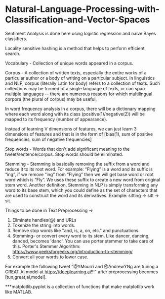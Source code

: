 # Natural-Language-Processing-with-Classification-and-Vector-Spaces
Sentiment Analysis is done here using logistic regression and naive Bayes classifiers.

Locality sensitive hashing is a method that helps to perform efficient search.

Vocabulary - Collection of unique words appeared in a corpus.

Corpus - A collection of written texts, especially the entire works of a particular author or a body of writing on a particular subject. In linguistics and NLP, corpus (literally Latin for body) refers to a collection of texts. Such collections may be formed of a single language of texts, or can span multiple languages -- there are numerous reasons for which multilingual corpora (the plural of corpus) may be useful.

In word frequency analysis in a corpus, there will be a dictionary mapping where each word along with its class (positive(1)/negative(2)) will be mapped to its frequency (number of appearance).

Instead of learning V dimensions of features, we can just learn 3 dimensions of features and that is in the form of [bias(1), sum of positive frequencies, sum of negative frequencies]

Stop words - Words that don't add significant meaning to the tweet/sentence/corpus. Stop words should be eliminated.

Stemming - Stemming is basically removing the suffix from a word and reduce it to its root word. For example: “Flying” is a word and its suffix is “ing”, if we remove “ing” from “Flying” then we will get base word or root word which is “Fly”. We uses these suffix to create a new word from original stem word. Another definition, Stemming in NLP is simply transforming any word to its base stem, which you could define as the set of characters that are used to construct the word and its derivatives. Example: sitting -> sitt -> sit.

Things to be done in Text Preprocessing =>
1. Eliminate handles(@) and URLs
2. Tokenize the string into words. 
3. Remove stop words like "and, is, a, on, etc." and punctuations.
4. Stemming- or convert every word to its stem. Like dancer, dancing, danced, becomes 'danc'. You can use porter stemmer to take care of this. Porter's Stemmer Algorithm: https://www.geeksforgeeks.org/introduction-to-stemming/ 
5. Convert all your words to lower case. 

For example the following tweet "@YMourri and @AndrewYNg are tuning a GREAT AI model at https://deeplearning.ai!!!" after preprocessing becomes [tun,great,ai,model]. 

***matplotlib.pyplot is a collection of functions that make matplotlib work like MATLAB.




